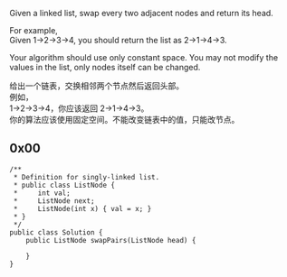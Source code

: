 Given a linked list, swap every two adjacent nodes and return its head.

For example,  
Given 1->2->3->4, you should return the list as 2->1->4->3.

Your algorithm should use only constant space. You may not modify the values in the list, only nodes itself can be changed.

给出一个链表，交换相邻两个节点然后返回头部。  
例如，  
1->2->3->4，你应该返回 2->1->4->3。  
你的算法应该使用固定空间。不能改变链表中的值，只能改节点。


## 0x00

```
/**
 * Definition for singly-linked list.
 * public class ListNode {
 *     int val;
 *     ListNode next;
 *     ListNode(int x) { val = x; }
 * }
 */
public class Solution {
    public ListNode swapPairs(ListNode head) {
        
    }
}
```
